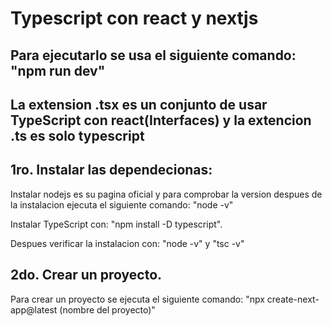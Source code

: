 # Typescript con react y nextjs
## Para ejecutarlo se usa el siguiente comando: "npm run dev"  
## La extension .tsx es un conjunto de usar TypeScript con react(Interfaces) y la extencion .ts es solo typescript  
## 1ro. Instalar las dependecionas:
Instalar nodejs es su pagina oficial y para comprobar la version despues de la instalacion ejecuta el siguiente comando: "node -v"  

Instalar TypeScript con: "npm install -D typescript".  
  
Despues verificar la instalacion con: "node -v" y "tsc -v"  
  
## 2do. Crear un proyecto.

Para crear un proyecto se ejecuta el siguiente comando: "npx create-next-app@latest (nombre del proyecto)"  



 





